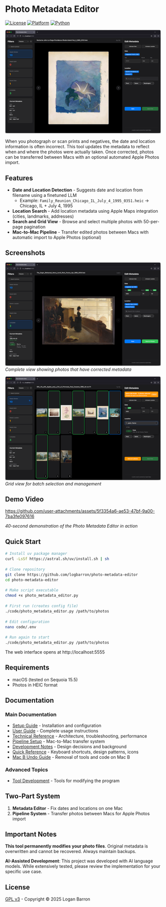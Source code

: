 # Photo Metadata Editor

[![License](https://img.shields.io/badge/license-GPL%20v3-blue.svg)](LICENSE)
[![Platform](https://img.shields.io/badge/platform-macOS-lightgrey.svg)]()
[![Python](https://img.shields.io/badge/python-3.11+-green.svg)]()

<p align="left">
  <img alt="Photo Metadata Editor" src="assets/images/pme_start.png">
</p>

When you photograph or scan prints and negatives, the date and location information is often incorrect. This tool updates the metadata to reflect when and where the photos were actually taken. Once corrected, photos can be transferred between Macs with an optional automated Apple Photos import.

## Features

- **Date and Location Detection** - Suggests date and location from filename using a finetuned LLM
  - Example: `Family_Reunion_Chicago_IL_July_4_1995_0351.heic` → Chicago, IL + July 4, 1995
- **Location Search** - Add location metadata using Apple Maps integration (cities, landmarks, addresses)
- **Search and Grid View** - Browse and select multiple photos with 50-per-page pagination
- **Mac-to-Mac Pipeline** - Transfer edited photos between Macs with automatic import to Apple Photos (optional)

## Screenshots

![Start Review](assets/images/pme_complete.png)
*Complete view showing photos that have corrected metadata*

![Grid View](assets/images/pme_grid.png)
*Grid view for batch selection and management*

## Demo Video

https://github.com/user-attachments/assets/5f3354a6-ae53-47bf-9a00-7ba3fe097616

*40-second demonstration of the Photo Metadata Editor in action*

## Quick Start

```bash
# Install uv package manager
curl -LsSf https://astral.sh/uv/install.sh | sh

# Clone repository
git clone https://github.com/logbarron/photo-metadata-editor
cd photo-metadata-editor

# Make script executable
chmod +x photo_metadata_editor.py

# First run (creates config file)
./code/photo_metadata_editor.py /path/to/photos

# Edit configuration
nano code/.env

# Run again to start
./code/photo_metadata_editor.py /path/to/photos
```

The web interface opens at http://localhost:5555

## Requirements

- macOS (tested on Sequoia 15.5)
- Photos in HEIC format

## Documentation

### Main Documentation
- [Setup Guide](docs/main/setup.md) - Installation and configuration
- [User Guide](docs/main/user-guide.md) - Complete usage instructions
- [Technical Reference](docs/main/reference.md) - Architecture, troubleshooting, performance
- [Pipeline Setup](docs/main/pipeline.md) - Mac-to-Mac transfer system
- [Development Notes](docs/main/development.md) - Design decisions and background
- [Quick Reference](docs/main/quick-reference.md) - Keyboard shortcuts, design patterns, icons
- [Mac B Undo Guide](docs/main/mac-b-undo-guide.md) - Removal of tools and code on Mac B

### Advanced Topics
- [Tool Development](docs/advanced/advanced-readme.md) - Tools for modifying the program

## Two-Part System

1. **Metadata Editor** - Fix dates and locations on one Mac 
2. **Pipeline System** - Transfer photos between Macs for Apple Photos import

## Important Notes

**This tool permanently modifies your photo files**. Original metadata is overwritten and cannot be recovered. Always maintain backups.

**AI-Assisted Development**: This project was developed with AI language models. While extensively tested, please review the implementation for your specific use case.

## License

[GPL v3](LICENSE) - Copyright © 2025 Logan Barron
